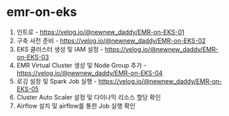 # emr-on-eks

1. 인트로 - https://velog.io/@newnew_daddy/EMR-on-EKS-01
2. 구축 사전 준비 - https://velog.io/@newnew_daddy/EMR-on-EKS-02
3. EKS 클러스터 생성 및 IAM 설정 - https://velog.io/@newnew_daddy/EMR-on-EKS-03
4. EMR Virtual Cluster 생성 및 Node Group 추가 - https://velog.io/@newnew_daddy/EMR-on-EKS-04
5. 로깅 설정 및 Spark Job 실행 - https://velog.io/@newnew_daddy/EMR-on-EKS-05
6. Cluster Auto Scaler 설정 및 다이나믹 리소스 할당 확인
7. Airflow 설치 및 airflow를 통한 Job 실행 확인